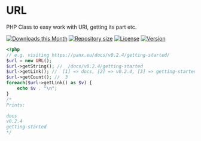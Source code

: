 # URL
PHP Class to easy work with URI, getting its part etc.

[![Downloads this Month](https://img.shields.io/packagist/dm/alexkratky/url.svg)](https://packagist.org/packages/alexkratky/url)
[![Repository size](https://img.shields.io/github/repo-size/alexkratky/URL)](https://github.com/AlexKratky/URL)
[![License](https://img.shields.io/github/license/AlexKratky/URL)](https://github.com/AlexKratky/URL/blob/master/LICENSE)
[![Version](https://img.shields.io/packagist/v/alexkratky/url)](https://packagist.org/packages/alexkratky/url)

```php
<?php
// e.g. visiting https://panx.eu/docs/v0.2.4/getting-started/
$url = new URL();
$url->getString(); //  /docs/v0.2.4/getting-started
$url->getLink(); //  [1] => docs, [2] => v0.2.4, [3] => getting-started
$url->getCount(); //  3
foreach($url->getLink() as $v) {
    echo $v . "\n";
}
/*
Prints:

docs
v0.2.4
getting-started
*/
```